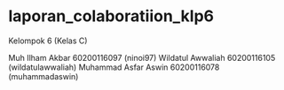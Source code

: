 # laporan_colaboratiion_klp6
Kelompok 6 (Kelas C)

Muh Ilham Akbar 60200116097 (ninoi97)
Wildatul Awwaliah 60200116105 (wildatulawwaliah)
Muhammad Asfar Aswin 60200116078 (muhammadaswin)
